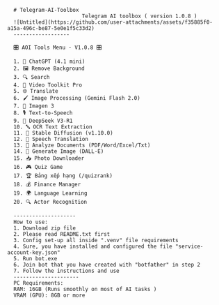       # Telegram-AI-Toolbox
                            Telegram AI toolbox ( version 1.0.8 )
      ![Untitled](https://github.com/user-attachments/assets/f35885f0-a15a-496c-be87-5e0e1f5c33d2)
      ------------------
      
      🎛️ AOI Tools Menu - V1.0.8 🎛️
      
      1. 🧠 ChatGPT (4.1 mini)
      2. 🖼️ Remove Background
      3. 🔍 Search
      4. 🎥 Video Toolkit Pro
      5. 🌐 Translate
      6. 🖌️ Image Processing (Gemini Flash 2.0)
      7. 🎨 Imagen 3
      8. 🎙️ Text-to-Speech
      9. 🚀 DeepSeek V3-R1
      10. 🔤 OCR Text Extraction
      11. 🎨 Stable Diffusion (v1.10.0)
      12. 🎤 Speech Translation
      13. 📄 Analyze Documents (PDF/Word/Excel/Txt)
      14. 🎨 Generate Image (DALL-E)
      15. 📥 Photo Downloader
      16. 🎮 Quiz Game
      17. 🏆 Bảng xếp hạng (/quizrank)
      18. 💰 Finance Manager
      19. 🌍 Language Learning
      20. 🔍 Actor Recognition
      
      --------------------
      How to use:
      1. Download zip file
      2. Please read README.txt first
      3. Config set-up all inside ".venv" file requirements
      4. Sure, you have installed and configured the file "service-account-key.json"
      5. Run bot.exe
      6. Join bot that you have created with "botfather" in step 2
      7. Follow the instructions and use
      ---------------------
      PC Requirements:
      RAM: 16GB (Runs smoothly on most of AI tasks )
      VRAM (GPU): 8GB or more
